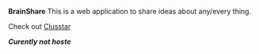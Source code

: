 **BrainShare**
This is a web application to share ideas about any/every thing.
<p>Check out <a href="http://www.clusstar.com">Clusstar</a></p>

***Curently not hoste***

